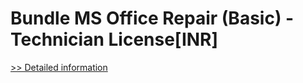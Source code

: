 # Bundle MS Office Repair (Basic) - Technician License[INR]
[>> Detailed information](https://secure.element5.com/esales/product.html?productid=300384854&affiliateid=200057808)